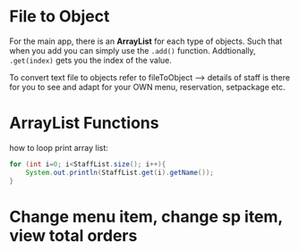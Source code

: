 # File to Object 

For the main app, there is an **ArrayList** for each type of objects. Such that when you add you can simply use the `.add()` function. Addtionally, `.get(index)` gets you the index of the value. 

To convert text file to objects refer to fileToObject --> details of staff is there for you to see and adapt for your OWN menu, reservation, setpackage etc. 


# ArrayList Functions 

how to loop print array list:
```java
for (int i=0; i<StaffList.size(); i++){
    System.out.println(StaffList.get(i).getName());
}
```

# Change menu item, change sp item, view total orders 

